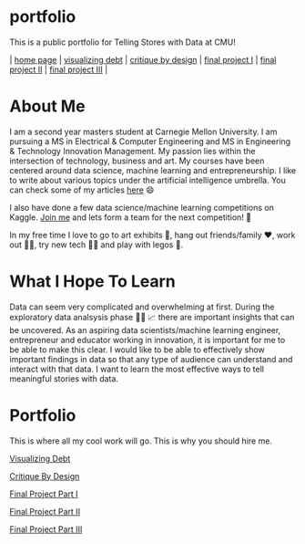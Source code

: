 # portfolio
This is a public portfolio for Telling Stores with Data at CMU!

| [home page](https://maxineattobrah.github.io/portfolio/) | [visualizing debt](dataviz2.md) | [critique by design](assignment3and4.md) | [final project I](final_project_maxineattobrah.md) | [final project II](final_project_part_2_maxineattobrah.md) | [final project III](final_project_part_3_maxineattobrah.md) |

# About Me

I am a second year masters student at Carnegie Mellon University. I am pursuing a MS in Electrical & Computer Engineering and MS in Engineering & Technology Innovation Management. My passion lies within the intersection of technology, business and art. My courses have been centered around data science, machine learning and entrepreneurship. I like to write about various topics under the artificial intelligence umbrella. You can check some of my articles [here](https://medium.com/@maxineattobrah) 😄

I also have done a few data science/machine learning competitions on Kaggle. [Join me](https://www.kaggle.com/maxineattobrah) and lets form a team for the next competition! 🦾

In my free time I love to go to art exhibits 🎨, hang out friends/family ♥️, work out 🏋️‍♀️, try new tech 👩‍💻 and play with legos 🧱.


# What I Hope To Learn

Data can seem very complicated and overwhelming at first. During the exploratory data analsysis phase 🕵️‍♀️ 📈  there are important insights that can be uncovered. As an aspiring data scientists/machine learning engineer, entrepreneur and educator working in innovation, it is important for me to be able to make this clear. I would like to be able to effectively show important findings in data so that any type of audience can understand and interact with that data. I want to learn the most effective ways to tell meaningful stories with data. 

# Portfolio

This is where all my cool work will go. This is why you should hire me.

[Visualizing Debt](/dataviz2.md)

[Critique By Design](/assignment3and4.md)

[Final Project Part I](/final_project_maxineattobrah.md)

[Final Project Part II](/final_project_part_2_maxineattobrah.md)

[Final Project Part III](/final_project_part_3_maxineattobrah.md)
